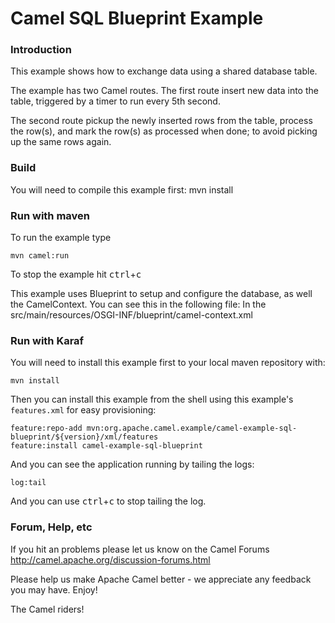 # Camel SQL Blueprint Example

### Introduction
This example shows how to exchange data using a shared database table.

The example has two Camel routes. The first route insert new data into the table,
triggered by a timer to run every 5th second.

The second route pickup the newly inserted rows from the table,
process the row(s), and mark the row(s) as processed when done;
to avoid picking up the same rows again.

### Build
You will need to compile this example first:
  mvn install


### Run with maven
To run the example type

	mvn camel:run

To stop the example hit <kbd>ctrl</kbd>+<kbd>c</kbd>

This example uses Blueprint to setup and configure the database,
as well the CamelContext. You can see this in the following file:
In the src/main/resources/OSGI-INF/blueprint/camel-context.xml

### Run with Karaf
You will need to install this example first to your local maven repository with:

	mvn install

Then you can install this example from the shell using this example's `features.xml`
for easy provisioning:

	feature:repo-add mvn:org.apache.camel.example/camel-example-sql-blueprint/${version}/xml/features
	feature:install camel-example-sql-blueprint

And you can see the application running by tailing the logs:

	log:tail

And you can use <kbd>ctrl</kbd>+<kbd>c</kbd> to stop tailing the log.

### Forum, Help, etc

If you hit an problems please let us know on the Camel Forums
	<http://camel.apache.org/discussion-forums.html>

Please help us make Apache Camel better - we appreciate any feedback you may
have.  Enjoy!



The Camel riders!
